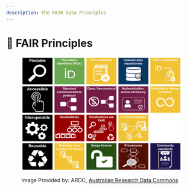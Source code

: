 ```yaml
---
description: The FAIR Data Principles
---
```


# 🔵 FAIR Principles

<div data-full-width="true">

<figure><img src="../.gitbook/assets/image (16).png" alt=""><figcaption><p>Image Provided by: ARDC, <a href="https://ardc.edu.au/resource/fair-data-training-resources/">Australian Research Data Commons</a></p></figcaption></figure>

</div>
